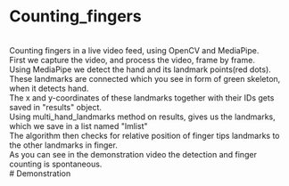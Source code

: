 # Counting_fingers
<br>
Counting fingers in a live video feed, using OpenCV and MediaPipe.
<br>
First we capture the video, and process the video, frame by frame. 
<br>
Using MediaPipe we detect the hand and its landmark points(red dots).
<br>
These landmarks are connected which you see in form of green skeleton, when it detects hand.
<br>
The x and y-coordinates of these landmarks together with their IDs gets saved in "results" object.
<br>
Using multi_hand_landmarks method on results, gives us the landmarks, which we save in a list named "lmlist"
<br>
The algorithm then checks for relative position of finger tips landmarks to the other landmarks in finger. 
<br>
As you can see in the demonstration video the detection and finger counting is spontaneous.
<br>
# Demonstration 
<br>
